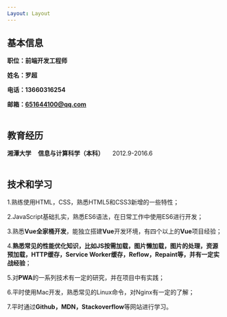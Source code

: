 ```yaml
---
Layout: Layout
---
```

## 基本信息

**职位：前端开发工程师**

**姓名：罗超**
                    
**电话：13660316254**                           

**邮箱：651644100@qq.com**
<br>
<br>
## 教育经历

**湘潭大学**&nbsp;&nbsp;&nbsp;&nbsp;**信息与计算科学（本科）**&nbsp;&nbsp; &nbsp;&nbsp;2012.9-2016.6&nbsp;&nbsp;&nbsp;&nbsp;
<br>
<br>
## 技术和学习

<p>1.熟练使用HTML，CSS，熟悉HTML5和CSS3新增的一些特性；</p>
<p>2.JavaScript基础扎实，熟悉ES6语法，在日常工作中使用ES6进行开发；</p>
<p>3.熟悉<strong>Vue全家桶开发</strong>，能独立搭建<strong>Vue</strong>开发环境，有四个以上的<strong>Vue</strong>项目经验；</p>
<p>4.<strong>熟悉常见的性能优化知识，比如JS按需加载，图片懒加载，图片的处理，资源预加载，HTTP缓存，Service Worker缓存，Reflow，Repaint等，并有一定实战经验</strong>；</p>
<p>5.对<strong>PWA</strong>的一系列技术有一定的研究，并在项目中有实践；</p>
<p>6.平时使用Mac开发，熟悉常见的Linux命令，对Nginx有一定的了解；</p>
<p>7.平时通过<strong>Github，MDN，Stackoverflow</strong>等网站进行学习。</p>